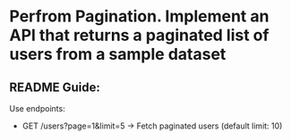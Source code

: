 # Perfrom Pagination. Implement an API that returns a paginated list of users from a sample dataset

## README Guide:

Use endpoints:
- GET /users?page=1&limit=5 -> Fetch paginated users (default limit: 10)
